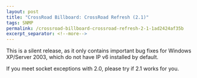 ```yaml
---
layout: post
title: "CrossRoad Billboard: CrossRoad Refresh (2.1)"
tags: SNMP
permalink: /crossroad-billboard-crossroad-refresh-2-1-1ad2424af35b
excerpt_separator: <!--more-->
---
```

This is a silent release, as it only contains important bug fixes for Windows XP/Server 2003, which do not have IP v6 installed by default.

If you meet socket exceptions with 2.0, please try if 2.1 works for you.
<!--more-->